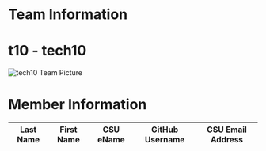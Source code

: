 # Team Information

# t10 - tech10

![tech10 Team Picture](https://github.com/csucs314f20/t10/blob/master/team/images/csuRAMS_3_V3%20(1).jpg)

# Member Information

| Last Name | First Name | CSU eName | GitHub Username | CSU Email Address |
| --------- | ---------- | --------- | --------------- | ----------------- |
